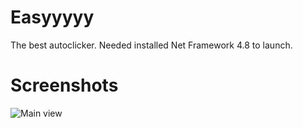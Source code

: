 # Easyyyyy
The best autoclicker.
Needed installed Net Framework 4.8 to launch.

# Screenshots
![Main view](https://i.imgur.com/edPkhrs.png)
